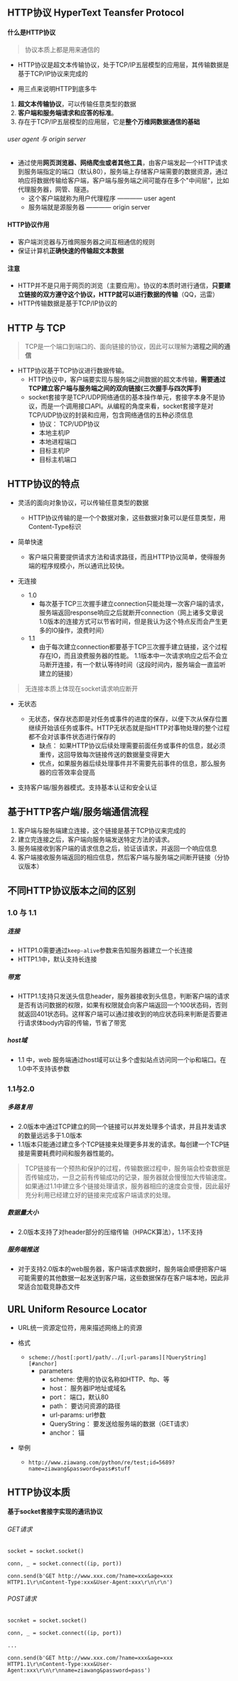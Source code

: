 ## HTTP协议  HyperText Teansfer Protocol
#### 什么是HTTP协议
> 协议本质上都是用来通信的

- HTTP协议是超文本传输协议，处于TCP/IP五层模型的应用层，其传输数据是基于TCP/IP协议来完成的


- 用三点来说明HTTP到底多牛
1.  **超文本传输协议**，可以传输任意类型的数据
2.  **客户端和服务端请求和应答的标准**。
3.  存在于TCP/IP五层模型的应用层，它是**整个万维网数据通信的基础**

###### user agent 与 origin server
- 通过使用**网页浏览器、网络爬虫或者其他工具**，由客户端发起一个HTTP请求到服务端指定的端口（默认80），服务端上存储客户端需要的数据资源，通过响应将数据传输给客户端，客户端与服务端之间可能存在多个"中间层"，比如代理服务器，网管、隧道。
	- 这个客户端就称为用户代理程序 ———— user agent
	- 服务端就是源服务器 ———— origin server

#### HTTP协议作用
- 客户端浏览器与万维网服务器之间互相通信的规则
- 保证计算机**正确快速的传输超文本数据**


#### 注意
- HTTP并不是只用于网页的浏览（主要应用）。协议的本质时进行通信，**只要建立链接的双方遵守这个协议，HTTP就可以进行数据的传输**（QQ，迅雷）
- HTTP传输数据是基于TCP/IP协议的



## HTTP 与 TCP
> TCP是一个端口到端口的、面向链接的协议，因此可以理解为**进程之间的通信**

- HTTP协议基于TCP协议进行数据传输。
	- HTTP协议中，客户端要实现与服务端之间数据的超文本传输，**需要通过TCP建立客户端与服务端之间的双向链接(三次握手与四次挥手)**
	- socket套接字是TCP/UDP网络通信的基本操作单元，套接字本身不是协议，而是一个调用接口API。从编程的角度来看，socket套接字是对TCP/UDP协议的封装和应用，包含网络通信的五种必须信息
		- 协议： TCP/UDP协议
		- 本地主机IP
		- 本地进程端口
		- 目标主机IP
		- 目标主机端口





## HTTP协议的特点
- 灵活的面向对象协议，可以传输任意类型的数据
	- HTTP协议传输的是一个个数据对象，这些数据对象可以是任意类型，用Content-Type标识

- 简单快速
	- 客户端只需要提供请求方法和请求路径，而且HTTP协议简单，使得服务端的程序规模小，所以通讯比较快。

- 无连接
	- 1.0
		- 每次基于TCP三次握手建立connection只能处理一次客户端的请求，服务端返回response响应之后就断开connection（网上诸多文章说1.0版本的连接方式可以节省时间，但是我认为这个特点反而会产生更多的IO操作，浪费时间）
	- 1.1
		- 由于每次建立connection都要基于TCP三次握手建立链接，这个过程存在IO，而且浪费服务器的性能。 1.1版本中一次请求响应之后不会立马断开连接，有一个默认等待时间（这段时间内，服务端会一直监听建立的链接） 
> 无连接本质上体现在socket请求响应断开




- 无状态
	- 无状态，保存状态即是对任务或事件的进度的保存，以便下次从保存位置继续开始该任务或事件。HTTP无状态就是指HTTP对事物处理的整个过程都不会对该事件状态进行保存的
		- 缺点： 如果HTTP协议后续处理需要前面任务或事件的信息，就必须重传，这回导致每次链接传送的数据量变得更大
		- 优点，如果服务器后续处理事件并不需要先前事件的信息，那么服务器的应答效率会提高
 
- 支持客户端/服务器模式。支持基本认证和安全认证



## 基于HTTP客户端/服务端通信流程
1. 客户端与服务端建立连接，这个链接是基于TCP协议来完成的
2. 建立完连接之后，客户端向服务端发送特定方法的请求。
3. 服务端接收到客户端的请求信息之后，验证该请求，并返回一个响应信息
4. 客户端接收服务端返回的相应信息，然后客户端与服务端之间断开链接（分协议版本）




## 不同HTTP协议版本之间的区别
### 1.0 与 1.1
##### 连接
- HTTP1.0需要通过`keep-alive`参数来告知服务器建立一个长连接
- HTTP1.1中，默认支持长连接
##### 带宽
- HTTP1.1支持只发送头信息header，服务器接收到头信息，判断客户端的请求是否有访问数据的权限，如果有权限就会向客户端返回一个100状态码，否则就返回401状态码。这样客户端可以通过接收到的响应状态码来判断是否要进行请求体body内容的传输，节省了带宽

##### host域
- 1.1 中，web 服务端通过host域可以让多个虚拟站点访问同一个ip和端口。在1.0中不支持该参数

### 1.1与2.0
##### 多路复用
- 2.0版本中通过TCP建立的同一个链接可以并发处理多个请求，并且并发请求的数量远远多于1.0版本
- 1.1版本只能通过建立多个TCP链接来处理更多并发的请求。每创建一个TCP链接是需要耗费时间和服务器性能的。

> TCP链接有一个预热和保护的过程，传输数据过程中，服务端会检查数据是否传输成功，一旦之前有传输成功的记录，服务器就会慢慢加大传输速度。如果通过1.1中建立多个链接处理请求，服务器相应的速度会变慢，因此最好充分利用已经建立好的链接来完成客户端请求的处理。

##### 数据量大小
- 2.0版本支持了对header部分的压缩传输（HPACK算法），1.1不支持

##### 服务端推送
- 对于支持2.0版本的web服务器，客户端请求数据时，服务端会顺便把客户端可能需要的其他数据一起发送到客户端，这些数据保存在客户端本地，因此非常适合加载竞静态文件



## URL Uniform Resource Locator
- URL统一资源定位符，用来描述网络上的资源
- 格式
	- `scheme://host[:port]/path/../[;url-params][?QueryString][#anchor]`
		- parameters
			- scheme: 使用的协议名称如HTTP、ftp、等
			- host： 服务器IP地址或域名
			- port： 端口，默认80
			- path： 要访问资源的路径
			- url-params: url参数
			- QueryString： 要发送给服务端的数据（GET请求）
			- anchor： 锚

- 举例
	- `http://www.ziawang.com/python/re/test;id=5689?name=ziawang&password=pass#stuff`

## HTTP协议本质
#### 基于socket套接字实现的通讯协议

###### GET请求
```
socket = socket.socket()

conn, _ = socket.connect((ip, port))

conn.send(b'GET http://www.xxx.com/?name=xxx&age=xxx HTTP1.1\r\nContent-Type:xxx&User-Agent:xxx\r\n\r\n')
```


###### POST请求

```
socnket = socket.socket()

conn, _ = socket.connect((ip, port))

...

conn.send(b'GET http://www.xxx.com/?name=xxx&age=xxx HTTP1.1\r\nContent-Type:xxx&User-Agent:xxx\r\n\r\nname=ziawang&password=pass')
```